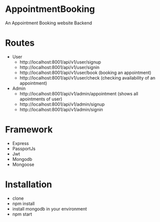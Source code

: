 # AppointmentBooking
An Appointment Booking website Backend


# Routes
 - User
   - http://localhost:8001/api/v1/user/signup
   - http://localhost:8001/api/v1/user/signin
   - http://localhost:8001/api/v1/user/book (booking an appointment)
   - http://localhost:8001/api/v1/user/check (checking availability of an appointment)
 - Admin
   - http://localhost:8001/api/v1/admin/appointment (shows all apointments of user)
   - http://localhost:8001/api/v1/admin/signup
   - http://localhost:8001/api/v1/admin/signin
 # Framework
  - Express
  - PassportJs
  - Jwt
  - Mongodb
  - Mongoose
  

# Installation
 - clone
 - npm install
 - install mongodb in your environment
 - npm start
